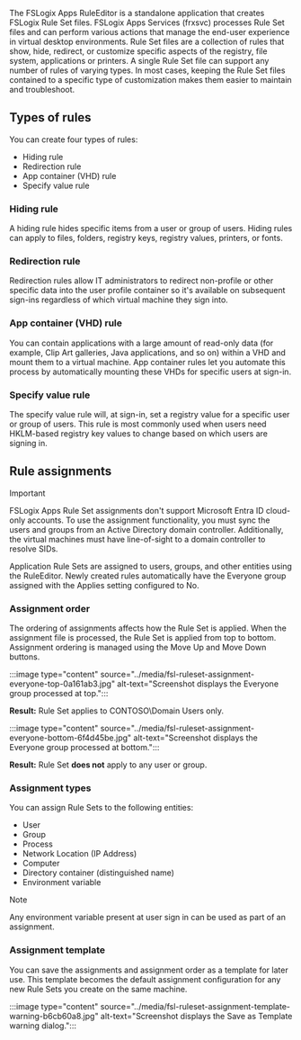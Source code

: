 The FSLogix Apps RuleEditor is a standalone application that creates FSLogix Rule Set files. FSLogix Apps Services (frxsvc) processes Rule Set files and can perform various actions that manage the end-user experience in virtual desktop environments. Rule Set files are a collection of rules that show, hide, redirect, or customize specific aspects of the registry, file system, applications or printers. A single Rule Set file can support any number of rules of varying types. In most cases, keeping the Rule Set files contained to a specific type of customization makes them easier to maintain and troubleshoot.

## Types of rules

You can create four types of rules:

 -  Hiding rule
 -  Redirection rule
 -  App container (VHD) rule
 -  Specify value rule

### Hiding rule

A hiding rule hides specific items from a user or group of users. Hiding rules can apply to files, folders, registry keys, registry values, printers, or fonts.

### Redirection rule

Redirection rules allow IT administrators to redirect non-profile or other specific data into the user profile container so it's available on subsequent sign-ins regardless of which virtual machine they sign into.

### App container (VHD) rule

You can contain applications with a large amount of read-only data (for example, Clip Art galleries, Java applications, and so on) within a VHD and mount them to a virtual machine. App container rules let you automate this process by automatically mounting these VHDs for specific users at sign-in.

### Specify value rule

The specify value rule will, at sign-in, set a registry value for a specific user or group of users. This rule is most commonly used when users need HKLM-based registry key values to change based on which users are signing in.

## Rule assignments

> [!IMPORTANT]
> FSLogix Apps Rule Set assignments don't support Microsoft Entra ID cloud-only accounts. To use the assignment functionality, you must sync the users and groups from an Active Directory domain controller. Additionally, the virtual machines must have line-of-sight to a domain controller to resolve SIDs.

Application Rule Sets are assigned to users, groups, and other entities using the RuleEditor. Newly created rules automatically have the Everyone group assigned with the Applies setting configured to No.

### Assignment order

The ordering of assignments affects how the Rule Set is applied. When the assignment file is processed, the Rule Set is applied from top to bottom. Assignment ordering is managed using the Move Up and Move Down buttons.

:::image type="content" source="../media/fsl-ruleset-assignment-everyone-top-0a161ab3.jpg" alt-text="Screenshot displays the Everyone group processed at top.":::


**Result:** Rule Set applies to CONTOSO\\Domain Users only.

:::image type="content" source="../media/fsl-ruleset-assignment-everyone-bottom-6f4d45be.jpg" alt-text="Screenshot displays the Everyone group processed at bottom.":::


**Result:** Rule Set **does not** apply to any user or group.<br>

### Assignment types

You can assign Rule Sets to the following entities:

 -  User
 -  Group
 -  Process
 -  Network Location (IP Address)
 -  Computer
 -  Directory container (distinguished name)
 -  Environment variable

> [!NOTE]
> Any environment variable present at user sign in can be used as part of an assignment.

### Assignment template

You can save the assignments and assignment order as a template for later use. This template becomes the default assignment configuration for any new Rule Sets you create on the same machine.

:::image type="content" source="../media/fsl-ruleset-assignment-template-warning-b6cb60a8.jpg" alt-text="Screenshot displays the Save as Template warning dialog.":::
